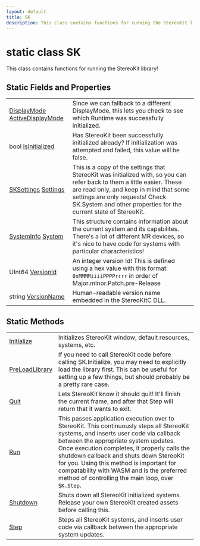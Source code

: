 ```yaml
---
layout: default
title: SK
description: This class contains functions for running the StereoKit library!
---
```

# static class SK

This class contains functions for running the StereoKit
library!




## Static Fields and Properties

|  |  |
|--|--|
|[DisplayMode]({{site.url}}/Pages/Reference/DisplayMode.html) [ActiveDisplayMode]({{site.url}}/Pages/Reference/SK/ActiveDisplayMode.html)|Since we can fallback to a different DisplayMode, this lets you check to see which Runtime was successfully initialized.|
|bool [IsInitialized]({{site.url}}/Pages/Reference/SK/IsInitialized.html)|Has StereoKit been successfully initialized already? If initialization was attempted and failed, this value will be false.|
|[SKSettings]({{site.url}}/Pages/Reference/SKSettings.html) [Settings]({{site.url}}/Pages/Reference/SK/Settings.html)|This is a copy of the settings that StereoKit was initialized with, so you can refer back to them a little easier. These are read only, and keep in mind that some settings are only requests! Check SK.System and other properties for the current state of StereoKit.|
|[SystemInfo]({{site.url}}/Pages/Reference/SystemInfo.html) [System]({{site.url}}/Pages/Reference/SK/System.html)|This structure contains information about the current system and its capabilites. There's a lot of different MR devices, so it's nice to have code for systems with particular characteristics!|
|UInt64 [VersionId]({{site.url}}/Pages/Reference/SK/VersionId.html)|An integer version Id! This is defined using a hex value with this format: `0xMMMMiiiiPPPPrrrr` in order of Major.mInor.Patch.pre-Release|
|string [VersionName]({{site.url}}/Pages/Reference/SK/VersionName.html)|Human-readable version name embedded in the StereoKitC DLL.|


## Static Methods

|  |  |
|--|--|
|[Initialize]({{site.url}}/Pages/Reference/SK/Initialize.html)|Initializes StereoKit window, default resources, systems, etc.|
|[PreLoadLibrary]({{site.url}}/Pages/Reference/SK/PreLoadLibrary.html)|If you need to call StereoKit code before calling SK.Initialize, you may need to explicitly load the library first. This can be useful for setting up a few things, but should probably be a pretty rare case.|
|[Quit]({{site.url}}/Pages/Reference/SK/Quit.html)|Lets StereoKit know it should quit! It'll finish the current frame, and after that Step will return that it wants to exit.|
|[Run]({{site.url}}/Pages/Reference/SK/Run.html)|This passes application execution over to StereoKit. This continuously steps all StereoKit systems, and inserts user code via callback between the appropriate system updates. Once execution completes, it properly calls the shutdown callback and shuts down StereoKit for you.  Using this method is important for compatability with WASM and is the preferred method of controlling the main loop, over `SK.Step`.|
|[Shutdown]({{site.url}}/Pages/Reference/SK/Shutdown.html)|Shuts down all StereoKit initialized systems. Release your own StereoKit created assets before calling this.|
|[Step]({{site.url}}/Pages/Reference/SK/Step.html)|Steps all StereoKit systems, and inserts user code via callback between the appropriate system updates.|

